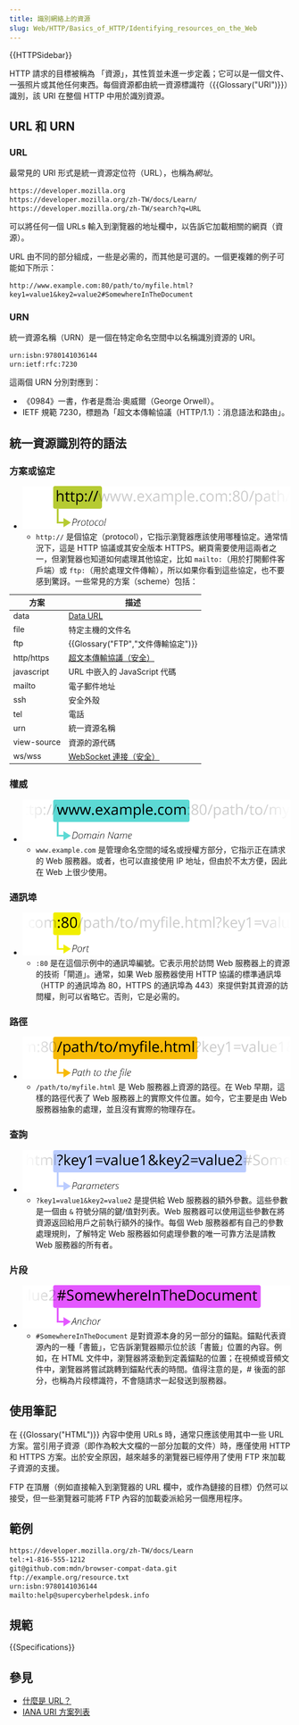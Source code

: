 ```yaml
---
title: 識別網絡上的資源
slug: Web/HTTP/Basics_of_HTTP/Identifying_resources_on_the_Web
---
```


{{HTTPSidebar}}

HTTP 請求的目標被稱為 「資源」，其性質並未進一步定義；它可以是一個文件、一張照片或其他任何東西。每個資源都由統一資源標識符（{{Glossary("URI")}}）識別，該 URI 在整個 HTTP 中用於識別資源。

## URL 和 URN

### URL

最常見的 URI 形式是統一資源定位符（URL），也稱為*網址*。

```url
https://developer.mozilla.org
https://developer.mozilla.org/zh-TW/docs/Learn/
https://developer.mozilla.org/zh-TW/search?q=URL
```

可以將任何一個 URLs 輸入到瀏覽器的地址欄中，以告訴它加載相關的網頁（資源）。

URL 由不同的部分組成，一些是必需的，而其他是可選的。一個更複雜的例子可能如下所示：

```url
http://www.example.com:80/path/to/myfile.html?key1=value1&key2=value2#SomewhereInTheDocument
```

### URN

統一資源名稱（URN）是一個在特定命名空間中以名稱識別資源的 URI。

```url
urn:isbn:9780141036144
urn:ietf:rfc:7230
```

這兩個 URN 分別對應到：

- 《0984》一書，作者是喬治·奧威爾（George Orwell）。
- IETF 規範 7230，標題為「超文本傳輸協議（HTTP/1.1）：消息語法和路由」。

## 統一資源識別符的語法

### 方案或協定

- ![協定](mdn-url-protocol@x2.png)
  - `http://` 是個協定（protocol），它指示瀏覽器應該使用哪種協定。通常情況下，這是 HTTP 協議或其安全版本 HTTPS。網頁需要使用這兩者之一，但瀏覽器也知道如何處理其他協定，比如 `mailto:`（用於打開郵件客戶端）或 `ftp:`（用於處理文件傳輸），所以如果你看到這些協定，也不要感到驚訝。一些常見的方案（scheme）包括：

| 方案        | 描述                                                         |
| ----------- | ------------------------------------------------------------ |
| data        | [Data URL](/zh-TW/docs/Web/HTTP/Basics_of_HTTP/Data_URLs)    |
| file        | 特定主機的文件名                                             |
| ftp         | {{Glossary("FTP","文件傳輸協定")}}                           |
| http/https  | [超文本傳輸協議（安全）](/zh-TW/docs/Glossary/HTTP)          |
| javascript  | URL 中嵌入的 JavaScript 代碼                                 |
| mailto      | 電子郵件地址                                                 |
| ssh         | 安全外殼                                                     |
| tel         | 電話                                                         |
| urn         | 統一資源名稱                                                 |
| view-source | 資源的源代碼                                                 |
| ws/wss      | [WebSocket 連接（安全）](/zh-TW/docs/Web/API/WebSockets_API) |

### 權威

- ![域名](mdn-url-domain@x2.png)
  - `www.example.com` 是管理命名空間的域名或授權方部分，它指示正在請求的 Web 服務器。或者，也可以直接使用 IP 地址，但由於不太方便，因此在 Web 上很少使用。

### 通訊埠

- ![通訊埠](mdn-url-port@x2.png)
  - `:80` 是在這個示例中的通訊埠編號。它表示用於訪問 Web 服務器上的資源的技術「閘道」。通常，如果 Web 服務器使用 HTTP 協議的標準通訊埠（HTTP 的通訊埠為 80，HTTPS 的通訊埠為 443）來提供對其資源的訪問權，則可以省略它。否則，它是必需的。

### 路徑

- ![文件路徑](mdn-url-path@x2.png)
  - `/path/to/myfile.html` 是 Web 服務器上資源的路徑。在 Web 早期，這樣的路徑代表了 Web 服務器上的實際文件位置。如今，它主要是由 Web 服務器抽象的處理，並且沒有實際的物理存在。

### 查詢

- ![參數](mdn-url-parameters@x2.png)
  - `?key1=value1&key2=value2` 是提供給 Web 服務器的額外參數。這些參數是一個由 `&` 符號分隔的鍵/值對列表。Web 服務器可以使用這些參數在將資源返回給用戶之前執行額外的操作。每個 Web 服務器都有自己的參數處理規則，了解特定 Web 服務器如何處理參數的唯一可靠方法是請教 Web 服務器的所有者。

### 片段

- ![錨點](mdn-url-anchor@x2.png)
  - `#SomewhereInTheDocument` 是對資源本身的另一部分的錨點。錨點代表資源內的一種「書籤」，它告訴瀏覽器顯示位於該「書籤」位置的內容。例如，在 HTML 文件中，瀏覽器將滾動到定義錨點的位置；在視頻或音頻文件中，瀏覽器將嘗試跳轉到錨點代表的時間。值得注意的是，# 後面的部分，也稱為片段標識符，不會隨請求一起發送到服務器。

## 使用筆記

在 {{Glossary("HTML")}} 內容中使用 URLs 時，通常只應該使用其中一些 URL 方案。當引用子資源（即作為較大文檔的一部分加載的文件）時，應僅使用 HTTP 和 HTTPS 方案。出於安全原因，越來越多的瀏覽器已經停用了使用 FTP 來加載子資源的支援。

FTP 在頂層（例如直接輸入到瀏覽器的 URL 欄中，或作為鏈接的目標）仍然可以接受，但一些瀏覽器可能將 FTP 內容的加載委派給另一個應用程序。

## 範例

```url
https://developer.mozilla.org/zh-TW/docs/Learn
tel:+1-816-555-1212
git@github.com:mdn/browser-compat-data.git
ftp://example.org/resource.txt
urn:isbn:9780141036144
mailto:help@supercyberhelpdesk.info
```

## 規範

{{Specifications}}

## 參見

- [什麼是 URL？](/zh-TW/docs/Learn/Common_questions/Web_mechanics/What_is_a_URL)
- [IANA URI 方案列表](https://www.iana.org/assignments/uri-schemes/uri-schemes.xhtml)

